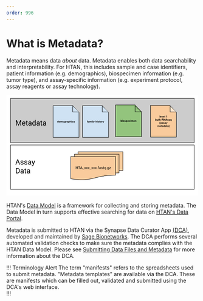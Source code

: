```yaml
---
order: 996
---
```


# What is Metadata?

Metadata means data *about* data.  Metadata enables both data searchability and interpretability. For HTAN, this includes sample and case identifiers, patient information (e.g. demographics), biospecimen information (e.g. tumor type), and assay-specific information (e.g. experiment protocol, assay reagents or assay technology). 

![Example HTAN Metadata vs Assay Data](../img/metadata.svg)

HTAN's [Data Model](../data_model/overview.md) is a framework for collecting and storing metadata.  The Data Model in turn supports effective searching for data on [HTAN's Data Portal](https://humantumoratlas.org/explore).

Metadata is submitted to HTAN via the Synapse Data Curator App [(DCA)](https://dca.app.sagebionetworks.org/), developed and maintained by [Sage Bionetworks](https://sagebionetworks.org/).  The DCA performs several automated validation checks to make sure the metadata complies with the HTAN Data Model.  Please see [Submitting Data Files and Metadata](../data_pub_submission/clin_biospec_assay.md) for more information about the DCA.

!!! Terminology Alert
The term "manifests" refers to the spreadsheets used to submit metadata.  "Metadata templates" are available via the DCA.  These are manifests which can be filled out, validated and submitted using the DCA's web interface.  
!!!